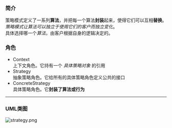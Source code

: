 ### 简介  
策略模式定义了一系列**算法**，并把每一个算法**封装**起来，使得它们可以互相**替换**。*策略模式让算法可以独立于使用它们的客户而独立变化*。  
具体选择哪一个*算法*，由客户根据自身的逻辑决定的。  

### 角色  

* Context  
上下文角色。它持有一个 *具体策略对象* 的引用    
* Strategy   
抽象策略角色。它给所有的具体策略角色定义公共的接口
* ConcreteStrategy    
具体策略角色。它**封装了算法或行为**  

---

### UML类图  

![strategy.png](http://timd.cn/content/images/pictures/strategy.png)  

